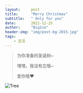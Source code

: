 ```yaml
---
layout:     post
title:      "Merry Christmas"
subtitle:   " Only for you"
date:       2021-12-25
author:     "Big1ce"
header-img: "img/post-bg-2015.jpg"
tags:
    - 生活
---
```


> 为你准备的圣诞树~
>  
> 嘿嘿，我没有忘哦~
> 
> 爱你哦♥

![Tree](https://img-blog.csdnimg.cn/img_convert/95e6d5f99e67377bd5614807381a1ab2.gif)
